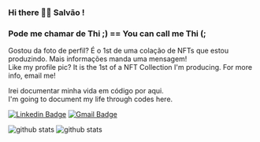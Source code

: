 ### Hi there 👋🏿 Salvão ! 
### Pode me chamar de Thi ;) == You can call me Thi (;

Gostou da foto de perfil? É o 1st de uma colação de NFTs que estou produzindo. Mais informações manda uma mensagem!
<br> Like my profile pic? It is the 1st of a NFT Collection I'm producing. For more info, email me!

Irei documentar minha vida em código por aqui. 
<br>I'm going to document my life through codes here.


[![Linkedin Badge](https://img.shields.io/badge/linkedin-%230077B5.svg?&style=for-the-badge&logo=linkedin&logoColor=white&link=https://https://www.linkedin.com/in/thiago-souza-65a763202//)](https://www.linkedin.com/in/thiago-souza-65a763202/)
[![Gmail Badge](https://img.shields.io/badge/gmail-D14836?&style=for-the-badge&logo=gmail&logoColor=white&link=mailto:thiago.m.souza1@gmail.com)](mailto:thiago.m.souza1@gmail.com)



![github stats](https://github-readme-stats.vercel.app/api?username=ThimSouza&show_icons=true)
![github stats](https://github-readme-stats.vercel.app/api/top-langs/?username=ThimSouza&layout=compact)

